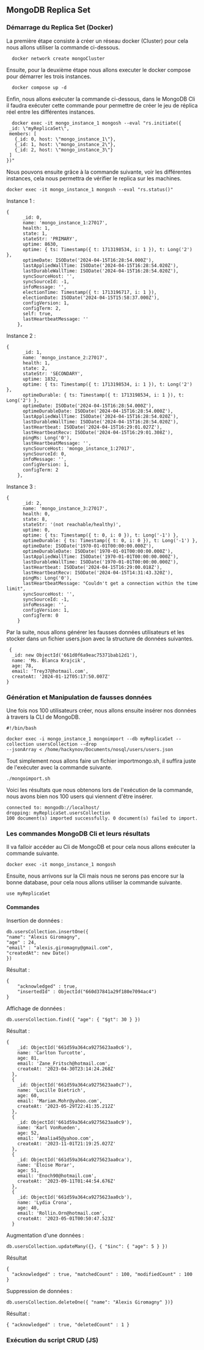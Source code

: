 
## MongoDB Replica Set

### Démarrage du Replica Set (Docker)

La première étape consiste à créer un réseau docker (Cluster) pour cela nous allons utiliser la commande ci-dessous.

```shell
  docker network create mongoCluster
```
Ensuite, pour la deuxième étape nous allons executer le docker compose pour démarrer les trois instances. 

```shell
  docker compose up -d
```

Enfin, nous allons exécuter la commande ci-dessous, dans le MongoDB Cli il faudra exécuter cette commande pour permettre de créer le jeu de réplica réel entre les différentes instances.

```shell
  docker exec -it mongo_instance_1 mongosh --eval "rs.initiate({
 _id: \"myReplicaSet\",
 members: [
   {_id: 0, host: \"mongo_instance_1\"},
   {_id: 1, host: \"mongo_instance_2\"},
   {_id: 2, host: \"mongo_instance_3\"}
 ]
})"
```

Nous pouvons ensuite grâce à la commande suivante, voir les différentes instances, cela nous permettra de vérifier le replica sur les machines.

```shell
docker exec -it mongo_instance_1 mongosh --eval "rs.status()"
```

Instance 1 :

```shell
{
      _id: 0,
      name: 'mongo_instance_1:27017',
      health: 1,
      state: 1,
      stateStr: 'PRIMARY',
      uptime: 8630,
      optime: { ts: Timestamp({ t: 1713198534, i: 1 }), t: Long('2') },
      optimeDate: ISODate('2024-04-15T16:28:54.000Z'),
      lastAppliedWallTime: ISODate('2024-04-15T16:28:54.020Z'),
      lastDurableWallTime: ISODate('2024-04-15T16:28:54.020Z'),
      syncSourceHost: '',
      syncSourceId: -1,
      infoMessage: '',
      electionTime: Timestamp({ t: 1713196717, i: 1 }),
      electionDate: ISODate('2024-04-15T15:58:37.000Z'),
      configVersion: 1,
      configTerm: 2,
      self: true,
      lastHeartbeatMessage: ''
    },

```

Instance 2 :

```shell
{
      _id: 1,
      name: 'mongo_instance_2:27017',
      health: 1,
      state: 2,
      stateStr: 'SECONDARY',
      uptime: 1832,
      optime: { ts: Timestamp({ t: 1713198534, i: 1 }), t: Long('2') },
      optimeDurable: { ts: Timestamp({ t: 1713198534, i: 1 }), t: Long('2') },
      optimeDate: ISODate('2024-04-15T16:28:54.000Z'),
      optimeDurableDate: ISODate('2024-04-15T16:28:54.000Z'),
      lastAppliedWallTime: ISODate('2024-04-15T16:28:54.020Z'),
      lastDurableWallTime: ISODate('2024-04-15T16:28:54.020Z'),
      lastHeartbeat: ISODate('2024-04-15T16:29:01.027Z'),
      lastHeartbeatRecv: ISODate('2024-04-15T16:29:01.308Z'),
      pingMs: Long('0'),
      lastHeartbeatMessage: '',
      syncSourceHost: 'mongo_instance_1:27017',
      syncSourceId: 0,
      infoMessage: '',
      configVersion: 1,
      configTerm: 2
    },

```

Instance 3 :

```shell
{
      _id: 2,
      name: 'mongo_instance_3:27017',
      health: 0,
      state: 8,
      stateStr: '(not reachable/healthy)',
      uptime: 0,
      optime: { ts: Timestamp({ t: 0, i: 0 }), t: Long('-1') },
      optimeDurable: { ts: Timestamp({ t: 0, i: 0 }), t: Long('-1') },
      optimeDate: ISODate('1970-01-01T00:00:00.000Z'),
      optimeDurableDate: ISODate('1970-01-01T00:00:00.000Z'),
      lastAppliedWallTime: ISODate('1970-01-01T00:00:00.000Z'),
      lastDurableWallTime: ISODate('1970-01-01T00:00:00.000Z'),
      lastHeartbeat: ISODate('2024-04-15T16:29:00.018Z'),
      lastHeartbeatRecv: ISODate('2024-04-15T14:31:43.320Z'),
      pingMs: Long('0'),
      lastHeartbeatMessage: "Couldn't get a connection within the time limit",
      syncSourceHost: '',
      syncSourceId: -1,
      infoMessage: '',
      configVersion: 1,
      configTerm: 0
    }
```

Par la suite, nous allons générer les fausses données utilisateurs et les stocker dans un fichier users.json avec la structure de données suivantes.

```shell
 {
  _id: new ObjectId('661d0f6a9eac75371bab12d1'),
  name: 'Ms. Blanca Krajcik',
  age: 78,
  email: 'Trey37@hotmail.com',
  createAt: '2024-01-12T05:17:50.007Z'
}
```

### Génération et Manipulation de fausses données

Une fois nos 100 utilisateurs créer, nous allons ensuite insérer nos données à travers la CLI de MongoDB.

```shell
#!/bin/bash

docker exec -i mongo_instance_1 mongoimport --db myReplicaSet --collection usersCollection --drop 
--jsonArray < /home/hackynov/Documents/nosql/users/users.json
```

Tout simplement nous allons faire un fichier importmongo.sh, il suffira juste de l'exécuter avec la commande suivante.

```shell
./mongoimport.sh
```

Voici les résultats que nous obtenons lors de l'exécution de la commande, nous avons bien nos 100 users qui viennent d'être insérer.

```shell
connected to: mongodb://localhost/
dropping: myReplicaSet.usersCollection
100 document(s) imported successfully. 0 document(s) failed to import.
```

### Les commandes MongoDB Cli et leurs résultats

Il va falloir accéder au Cli de MongoDB et pour cela nous allons exécuter la commande suivante.

```shell
docker exec -it mongo_instance_1 mongosh
```

Ensuite, nous arrivons sur la Cli mais nous ne serons pas encore sur la bonne database, pour cela nous allons utiliser la commande suivante.

```shell
use myReplicaSet
```

#### Commandes

Insertion de données :
```shell
db.usersCollection.insertOne({
"name": "Alexis Giromagny", 
"age" : 24, 
"email" : "alexis.giromagny@gmail.com", 
"createdAt": new Date()
})
```

Résultat :

```shell
{
	"acknowledged" : true,
	"insertedId" : ObjectId("660d37841a29f180e7094ac4")
}
```

Affichage de données :

```shell
db.usersCollection.find({ "age": { "$gt": 30 } })
```

Résultat :

```shell
{
    _id: ObjectId('661d59a364ca9275623aa0c6'),
    name: 'Carlton Turcotte',
    age: 81,
    email: 'Zane_Fritsch@hotmail.com',
    createAt: '2023-04-30T23:14:24.268Z'
  },
  {
    _id: ObjectId('661d59a364ca9275623aa0c7'),
    name: 'Lucille Dietrich',
    age: 60,
    email: 'Mariam.Mohr@yahoo.com',
    createAt: '2023-05-29T22:41:35.212Z'
  },
  {
    _id: ObjectId('661d59a364ca9275623aa0c9'),
    name: 'Karl VonRueden',
    age: 52,
    email: 'Amalia45@yahoo.com',
    createAt: '2023-11-01T21:19:25.027Z'
  },
  {
    _id: ObjectId('661d59a364ca9275623aa0ca'),
    name: 'Eloise Morar',
    age: 51,
    email: 'Enoch90@hotmail.com',
    createAt: '2023-09-11T01:44:54.676Z'
  },
  {
    _id: ObjectId('661d59a364ca9275623aa0cb'),
    name: 'Lydia Crona',
    age: 40,
    email: 'Rollin.Orn@hotmail.com',
    createAt: '2023-05-01T00:50:47.523Z'
  }
```

Augmentation d'une données :

```shell
db.usersCollection.updateMany({}, { "$inc": { "age": 5 } })
```

Résultat

```shell
{ 
  "acknowledged" : true, "matchedCount" : 100, "modifiedCount" : 100 
}
```

Suppression de données :

```shell
db.usersCollection.deleteOne({ "name": "Alexis Giromagny" })}
```

Résultat :

```shell
{ "acknowledged" : true, "deletedCount" : 1 }
```

### Exécution du script CRUD (JS)





